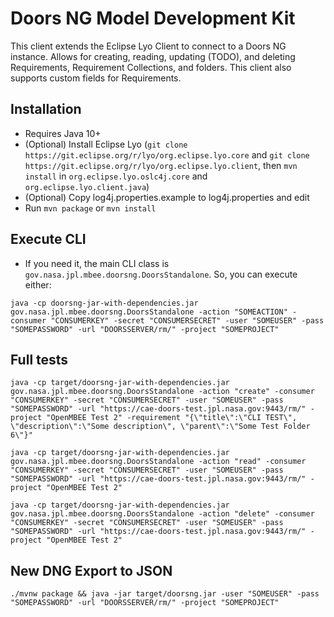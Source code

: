 # Doors NG Model Development Kit
This client extends the Eclipse Lyo Client to connect to a Doors NG instance. Allows for creating, reading, updating (TODO), and deleting Requirements, Requirement Collections, and folders. This client also supports custom fields for Requirements.

## Installation
- Requires Java 10+
- (Optional) Install Eclipse Lyo (`git clone https://git.eclipse.org/r/lyo/org.eclipse.lyo.core` and `git clone https://git.eclipse.org/r/lyo/org.eclipse.lyo.client`, then `mvn install` in `org.eclipse.lyo.oslc4j.core` and `org.eclipse.lyo.client.java`)
- (Optional) Copy log4j.properties.example to log4j.properties and edit
- Run `mvn package` or `mvn install`

## Execute CLI
- If you need it, the main CLI class is `gov.nasa.jpl.mbee.doorsng.DoorsStandalone`. So, you can execute either:
```
java -cp doorsng-jar-with-dependencies.jar gov.nasa.jpl.mbee.doorsng.DoorsStandalone -action "SOMEACTION" -consumer "CONSUMERKEY" -secret "CONSUMERSECRET" -user "SOMEUSER" -pass "SOMEPASSWORD" -url "DOORSSERVER/rm/" -project "SOMEPROJECT"
```

## Full tests
```
java -cp target/doorsng-jar-with-dependencies.jar gov.nasa.jpl.mbee.doorsng.DoorsStandalone -action "create" -consumer "CONSUMERKEY" -secret "CONSUMERSECRET" -user "SOMEUSER" -pass "SOMEPASSWORD" -url "https://cae-doors-test.jpl.nasa.gov:9443/rm/" -project "OpenMBEE Test 2" -requirement "{\"title\":\"CLI TEST\", \"description\":\"Some description\", \"parent\":\"Some Test Folder 6\"}"

java -cp target/doorsng-jar-with-dependencies.jar gov.nasa.jpl.mbee.doorsng.DoorsStandalone -action "read" -consumer "CONSUMERKEY" -secret "CONSUMERSECRET" -user "SOMEUSER" -pass "SOMEPASSWORD" -url "https://cae-doors-test.jpl.nasa.gov:9443/rm/" -project "OpenMBEE Test 2"

java -cp target/doorsng-jar-with-dependencies.jar gov.nasa.jpl.mbee.doorsng.DoorsStandalone -action "delete" -consumer "CONSUMERKEY" -secret "CONSUMERSECRET" -user "SOMEUSER" -pass "SOMEPASSWORD" -url "https://cae-doors-test.jpl.nasa.gov:9443/rm/" -project "OpenMBEE Test 2"
```

## New DNG Export to JSON
```
./mvnw package && java -jar target/doorsng.jar -user "SOMEUSER" -pass "SOMEPASSWORD" -url "DOORSSERVER/rm/" -project "SOMEPROJECT"
```
